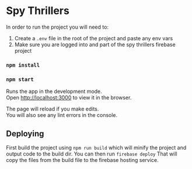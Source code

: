 # Spy Thrillers
In order to run the project you will need to:
1. Create a `.env` file in the root of the project and paste any env vars
2. Make sure you are logged into and part of the spy thrillers firebase project

### `npm install`
### `npm start`

Runs the app in the development mode.<br />
Open [http://localhost:3000](http://localhost:3000) to view it in the browser.

The page will reload if you make edits.<br />
You will also see any lint errors in the console.

## Deploying
First build the project using  `npm run build` which will minify the project and output code to the build dir.
You can then run `firebase deploy` That will copy the files from the build file to the firebase hosting service.
